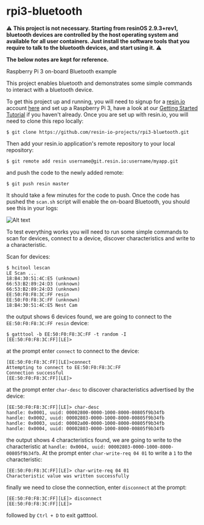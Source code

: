 # rpi3-bluetooth

:warning: **This project is not necessary. Starting from resinOS 2.9.3+rev1, bluetooth devices are controlled by the host operating system and available for all
user containers. Just install the software tools that you require to talk to the bluetooth devices, and start using it.** :warning:

**The below notes are kept for reference.**

Raspberry Pi 3 on-board Bluetooth example

This project enables bluetooth and demonstrates some simple commands to interact with a bluetooth device.

To get this project up and running, you will need to signup for a [resin.io](https://resin.io/) account [here](https://dashboard.resin.io/signup) and set up a Raspberry Pi 3, have a look at our [Getting Started Tutorial](http://docs.resin.io/raspberrypi/nodejs/getting-started/) if you haven't already. Once you are set up with resin.io, you will need to clone this repo locally:

```
$ git clone https://github.com/resin-io-projects/rpi3-bluetooth.git
```
Then add your resin.io application's remote repository to your local repository:

```
$ git remote add resin username@git.resin.io:username/myapp.git
```
and push the code to the newly added remote:

```
$ git push resin master
```
It should take a few minutes for the code to push. Once the code has pushed the `scan.sh` script will enable the on-board Bluetooth, you should see this in your logs:

![Alt text](logs.png?raw=true "Logs")

To test everything works you will need to run some simple commands to scan for devices, connect to a device, discover characteristics and write to a characteristic.

Scan for devices:
```
$ hcitool lescan
LE Scan ...
18:B4:30:51:4C:E5 (unknown)
66:53:B2:89:24:D3 (unknown)
66:53:B2:89:24:D3 (unknown)
EE:50:F0:F8:3C:FF resin
EE:50:F0:F8:3C:FF (unknown)
18:B4:30:51:4C:E5 Nest Cam
```
the output shows 6 devices found, we are going to connect to the `EE:50:F0:F8:3C:FF resin` device:
```
$ gatttool -b EE:50:F0:F8:3C:FF -t random -I
[EE:50:F0:F8:3C:FF][LE]>
```
at the prompt enter `connect` to connect to the device:
```
[EE:50:F0:F8:3C:FF][LE]>connect
Attempting to connect to EE:50:F0:F8:3C:FF
Connection successful
[EE:50:F0:F8:3C:FF][LE]>
```
at the prompt enter `char-desc` to discover characteristics advertised by the device:
```
[EE:50:F0:F8:3C:FF][LE]> char-desc
handle: 0x0001, uuid: 00002800-0000-1000-8000-00805f9b34fb
handle: 0x0002, uuid: 00002803-0000-1000-8000-00805f9b34fb
handle: 0x0003, uuid: 00002a00-0000-1000-8000-00805f9b34fb
handle: 0x0004, uuid: 00002803-0000-1000-8000-00805f9b34fb
```
the output shows 4 characteristics found, we are going to write to the characteristic at `handle: 0x0004, uuid: 00002803-0000-1000-8000-00805f9b34fb`. At the prompt enter `char-write-req 04 01` to write a `1` to the characteristic:
```
[EE:50:F0:F8:3C:FF][LE]> char-write-req 04 01
Characteristic value was written successfully
```
finally we need to close the connection, enter `disconnect` at the prompt:
```
[EE:50:F0:F8:3C:FF][LE]> disconnect
[EE:50:F0:F8:3C:FF][LE]>
```
followed by `Ctrl + D` to exit gatttool.
